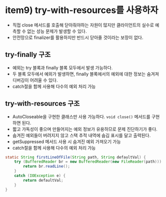 # item9) try-with-resources를 사용하자

* 직접 close 메서드를 호출해 닫아줘야하는 자원이 많지만 클라이언트의 실수로 예측할 수 없는 성능 문제가 발생할 수 있다.
* 안전망으로 finalizer를 활용하지만 반드시 닫아줄 것이라는 보장이 없다.

## **try-finally 구조**

* 예외는 try 블록과 finally 블록 모두에서 발생 가능하다.
* 두 블록 모두에서 예외가 발생하면, finally 블록에서의 예외에 대한 정보는 숨겨져 디버깅이 어려울 수 있다.
* catch절을 함께 사용해 다수의 예외 처리 가능

## **try-with-resources 구조**

* AutoCloseable을 구현한 클래스만 사용 가능하다. `void close()` 메서드를 구현하면 된다.
* 짧고 가독성이 좋으며 만들어지는 예외 정보가 유용하므로 문제 진단하기가 좋다.
* 숨겨진 예외들이 버려지지 않고 스택 추적 내역에 숨김 표시를 달고 출력된다.
* getSuppressed 메서드 사용 시 숨겨진 예외 가져오기 가능
* catch절을 함께 사용해 다수의 예외 처리 가능

```java
static String firstLineOfFile(String path, String defaultVal) {
	try (BufferedReader br = new BufferedReader(new FileReader(path))) {
		return br.readLine();
	}
	catch (IOException e) {
		return defaultVal;
	}
}
```

